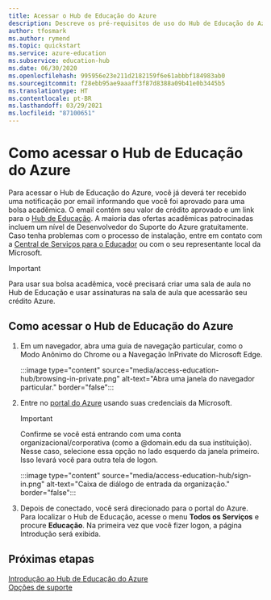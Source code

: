 ```yaml
---
title: Acessar o Hub de Educação do Azure
description: Descreve os pré-requisitos de uso do Hub de Educação do Azure.
author: tfosmark
ms.author: rymend
ms.topic: quickstart
ms.service: azure-education
ms.subservice: education-hub
ms.date: 06/30/2020
ms.openlocfilehash: 995956e23e211d2182159f6e61abbbf184983ab0
ms.sourcegitcommit: f28ebb95ae9aaaff3f87d8388a09b41e0b3445b5
ms.translationtype: HT
ms.contentlocale: pt-BR
ms.lasthandoff: 03/29/2021
ms.locfileid: "87100651"
---
```

# <a name="accessing-the-azure-education-hub"></a>Como acessar o Hub de Educação do Azure

Para acessar o Hub de Educação do Azure, você já deverá ter recebido uma notificação por email informando que você foi aprovado para uma bolsa acadêmica. O email contém seu valor de crédito aprovado e um link para o [Hub de Educação](https://aka.ms/startedu). A maioria das ofertas acadêmicas patrocinadas incluem um nível de Desenvolvedor do Suporte do Azure gratuitamente. Caso tenha problemas com o processo de instalação, entre em contato com a [Central de Serviços para o Educador](mailto:azuredu@microsoft.com) ou com o seu representante local da Microsoft.

> [!IMPORTANT]
> Para usar sua bolsa acadêmica, você precisará criar uma sala de aula no Hub de Educação e usar assinaturas na sala de aula que acessarão seu crédito Azure.

## <a name="how-to-access-the-azure-education-hub"></a>Como acessar o Hub de Educação do Azure

1. Em um navegador, abra uma guia de navegação particular, como o Modo Anônimo do Chrome ou a Navegação InPrivate do Microsoft Edge.

    :::image type="content" source="media/access-education-hub/browsing-in-private.png" alt-text="Abra uma janela do navegador particular." border="false":::

1. Entre no [portal do Azure](https://portal.azure.com) usando suas credenciais da Microsoft.

   > [!IMPORTANT]
   > Confirme se você está entrando com uma conta organizacional/corporativa (como a @domain.edu da sua instituição). Nesse caso, selecione essa opção no lado esquerdo da janela primeiro. Isso levará você para outra tela de logon.

    :::image type="content" source="media/access-education-hub/sign-in.png" alt-text="Caixa de diálogo de entrada da organização." border="false":::

1. Depois de conectado, você será direcionado para o portal do Azure. Para localizar o Hub de Educação, acesse o menu **Todos os Serviços** e procure **Educação**.
   Na primeira vez que você fizer logon, a página Introdução será exibida.

## <a name="next-steps"></a>Próximas etapas

[Introdução ao Hub de Educação do Azure](get-started-education-hub.md)  
[Opções de suporte](educator-service-desk.md)
